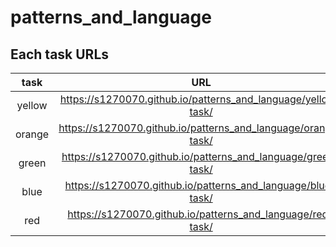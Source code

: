 # patterns_and_language

## Each task URLs

|task|URL|
|:---:|:---:|
|yellow|https://s1270070.github.io/patterns_and_language/yellow-task/|
|orange|https://s1270070.github.io/patterns_and_language/orange-task/|
|green|https://s1270070.github.io/patterns_and_language/green-task/|
|blue|https://s1270070.github.io/patterns_and_language/blue-task/|
|red|https://s1270070.github.io/patterns_and_language/red-task/|
